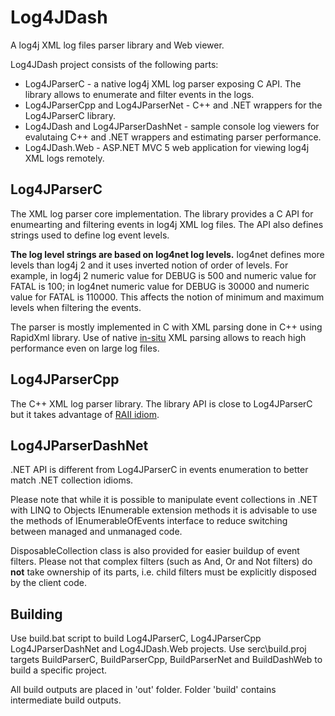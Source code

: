 # Log4JDash
A log4j XML log files parser library and Web viewer.

Log4JDash project consists of the following parts:
* Log4JParserC - a native log4j XML log parser exposing C API. The library allows to enumerate and
  filter events in the logs.
* Log4JParserCpp and Log4JParserNet - C++ and .NET wrappers for the Log4JParserC library.
* Log4JDash and Log4JParserDashNet - sample console log viewers for evalutaing C++ and .NET
  wrappers and estimating parser performance.
* Log4JDash.Web - ASP.NET MVC 5 web application for viewing log4j XML logs remotely.

## Log4JParserC

The XML log parser core implementation. The library provides a C API for enumearting and filtering
events in log4j XML log files. The API also defines strings used to define log event levels.

**The log level strings are based on log4net log levels.** log4net defines more levels than log4j 2
and it uses inverted notion of order of levels. For example, in log4j 2 numeric value for DEBUG is
500 and numeric value for FATAL is 100; in log4net numeric value for DEBUG is 30000 and numeric
value for FATAL is 110000. This affects the notion of minimum and maximum levels when filtering the
events.

The parser is mostly implemented in C with XML parsing done in C++ using RapidXml library. Use of
native [in-situ](https://en.wikipedia.org/wiki/In-place_algorithm) XML parsing allows to reach high
performance even on large log files.

## Log4JParserCpp

The C++ XML log parser library. The library API is close to Log4JParserC but it takes advantage of
[RAII idiom](https://en.wikipedia.org/wiki/Resource_Acquisition_Is_Initialization).

## Log4JParserDashNet

.NET API is different from Log4JParserC in events enumeration to better match .NET collection
idioms.

Please note that while it is possible to manipulate event collections in .NET with LINQ to Objects
IEnumerable<T> extension methods it is advisable to use the methods of IEnumerableOfEvents
interface to reduce switching between managed and unmanaged code.

DisposableCollection class is also provided for easier buildup of event filters. Please not that
complex filters (such as And, Or and Not filters) do **not** take ownership of its parts, i.e.
child filters must be explicitly disposed by the client code.

## Building

Use build.bat script to build Log4JParserC, Log4JParserCpp Log4JParserDashNet and Log4JDash.Web
projects. Use serc\build.proj targets BuildParserC, BuildParserCpp, BuildParserNet and BuildDashWeb
to build a specific project.

All build outputs are placed in 'out' folder. Folder 'build' contains intermediate build outputs.
